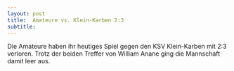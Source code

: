 ```yaml
---
layout: post
title:  Amateure vs. Klein-Karben 2:3
subtitle:  
---
```


Die Amateure haben ihr heutiges Spiel gegen den KSV Klein-Karben mit 2:3 verloren. Trotz der beiden Treffer von William Anane ging die Mannschaft damit leer aus.


